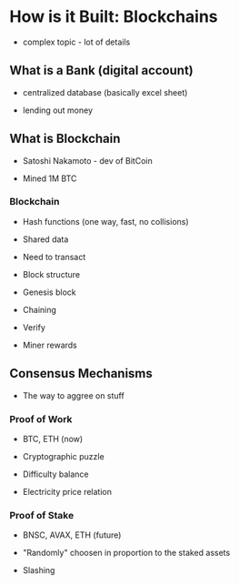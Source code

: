 # How is it Built: Blockchains

- complex topic - lot of details

## What is a Bank (digital account)

- centralized database (basically excel sheet)

- lending out money

## What is Blockchain

- Satoshi Nakamoto - dev of BitCoin

- Mined 1M BTC

### Blockchain

- Hash functions (one way, fast, no collisions)

- Shared data

- Need to transact

- Block structure

- Genesis block

- Chaining

- Verify

- Miner rewards

## Consensus Mechanisms

- The way to aggree on stuff

### Proof of Work

- BTC, ETH (now)

- Cryptographic puzzle

- Difficulty balance

- Electricity price relation

### Proof of Stake

- BNSC, AVAX, ETH (future)

- "Randomly" choosen in proportion to the staked assets

- Slashing

